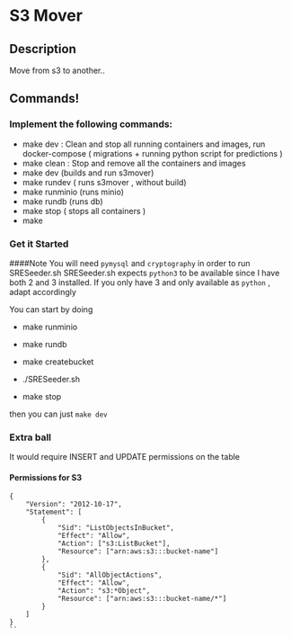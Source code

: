# S3 Mover

## Description
Move from s3 to another..

## Commands!
### Implement the following commands:

- make dev : Clean and stop all running containers and images, run docker-compose ( migrations + running python script for predictions ) 
- make clean : Stop and remove all the containers and images
- make dev (builds and run s3mover)
- make rundev ( runs s3mover , without build)
- make runminio (runs minio)
- make rundb (runs db)
- make stop ( stops all containers )
- make 

### Get it Started

####Note
You will need `pymysql` and `cryptography` in order to run SRESeeder.sh
SRESeeder.sh expects `python3` to be available since I have both 2 and 3 installed. If you only have 3 and only available as `python` , adapt accordingly

You can start by doing

- make runminio

- make rundb

- make createbucket

- ./SRESeeder.sh

- make stop

then you can just `make dev`

### Extra ball

It would require INSERT and UPDATE permissions on the table

#### Permissions for S3

```
{
    "Version": "2012-10-17",
    "Statement": [
        {
            "Sid": "ListObjectsInBucket",
            "Effect": "Allow",
            "Action": ["s3:ListBucket"],
            "Resource": ["arn:aws:s3:::bucket-name"]
        },
        {
            "Sid": "AllObjectActions",
            "Effect": "Allow",
            "Action": "s3:*Object",
            "Resource": ["arn:aws:s3:::bucket-name/*"]
        }
    ]
}
``
